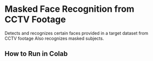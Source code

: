 # Masked Face Recognition from CCTV Footage

Detects and recognizes certain faces provided in a target dataset from CCTV footage
Also recognizes masked subjects.

## How to Run in Colab
